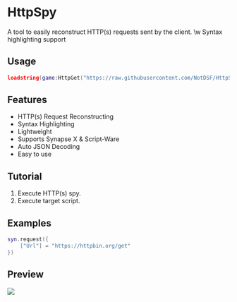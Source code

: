 # HttpSpy
A tool to easily reconstruct HTTP(s) requests sent by the client. \w Syntax highlighting support

## Usage
```lua
loadstring(game:HttpGet("https://raw.githubusercontent.com/NotDSF/HttpSpy/main/init.lua"))();
```

## Features
- HTTP(s) Request Reconstructing
- Syntax Highlighting
- Lightweight
- Supports Synapse X & Script-Ware
- Auto JSON Decoding
- Easy to use

## Tutorial
1. Execute HTTP(s) spy.
2. Execute target script.

## Examples
```lua
syn.request({
    ["Url"] = "https://httpbin.org/get"
})
```

## Preview
![](https://cdn.avonis.app/2cd7b683.png)
